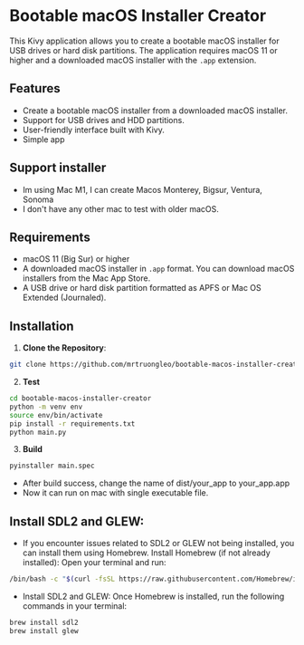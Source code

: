 # Bootable macOS Installer Creator

This Kivy application allows you to create a bootable macOS installer for USB drives or hard disk partitions.
The application requires macOS 11 or higher and a downloaded macOS installer with the `.app` extension.

## Features

- Create a bootable macOS installer from a downloaded macOS installer.
- Support for USB drives and HDD partitions.
- User-friendly interface built with Kivy.
- Simple app

## Support installer

- Im using Mac M1, I can create Macos Monterey, Bigsur, Ventura, Sonoma
- I don't have any other mac to test with older macOS.

## Requirements

- macOS 11 (Big Sur) or higher
- A downloaded macOS installer in `.app` format. You can download macOS installers from the Mac App Store.
- A USB drive or hard disk partition formatted as APFS or Mac OS Extended (Journaled).

## Installation

1. **Clone the Repository**:

```bash
git clone https://github.com/mrtruongleo/bootable-macos-installer-creator.git
```

2. **Test**

```bash
cd bootable-macos-installer-creator
python -m venv env
source env/bin/activate
pip install -r requirements.txt
python main.py
```

3. **Build**

```bash
pyinstaller main.spec
```

- After build success, change the name of dist/your_app to your_app.app
- Now it can run on mac with single executable file.

## Install SDL2 and GLEW:

- If you encounter issues related to SDL2 or GLEW not being installed, you can install them using Homebrew.
  Install Homebrew (if not already installed): Open your terminal and run:

```bash
/bin/bash -c "$(curl -fsSL https://raw.githubusercontent.com/Homebrew/install/HEAD/install.sh)"
```

- Install SDL2 and GLEW: Once Homebrew is installed, run the following commands in your terminal:

```bash
brew install sdl2
brew install glew
```
